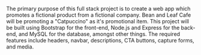 The primary purpose of this full stack project is to create a web app which promotes a fictional product from a fictional company. Bean and Leaf Cafe will be promoting a "Catpuccino" as it's promotional item. This project will be built using Bootstrap for the front-end, Node.js and Express for the back-end, and MySQL for the database, amongst other things. The required features include headers, navbar, descriptions, CTA buttons, capture forms, and media. 

